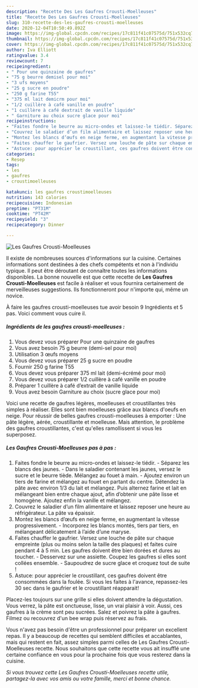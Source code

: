 ```yaml
---
description: "Recette Des Les Gaufres Crousti-Moelleuses"
title: "Recette Des Les Gaufres Crousti-Moelleuses"
slug: 310-recette-des-les-gaufres-crousti-moelleuses
date: 2020-12-04T10:50:49.892Z
image: https://img-global.cpcdn.com/recipes/17c811f41c07575d/751x532cq70/les-gaufres-crousti-moelleuses-photo-principale-de-la-recette.jpg
thumbnail: https://img-global.cpcdn.com/recipes/17c811f41c07575d/751x532cq70/les-gaufres-crousti-moelleuses-photo-principale-de-la-recette.jpg
cover: https://img-global.cpcdn.com/recipes/17c811f41c07575d/751x532cq70/les-gaufres-crousti-moelleuses-photo-principale-de-la-recette.jpg
author: Iva Elliott
ratingvalue: 3.4
reviewcount: 7
recipeingredient:
- " Pour une quinzaine de gaufres"
- "75 g beurre demisel pour moi"
- "3 ufs moyens"
- "25 g sucre en poudre"
- "250 g farine T55"
- "375 ml lait demicrm pour moi"
- "1/2 cuillère à café vanille en poudre"
- "1 cuillère à café dextrait de vanille liquide"
- " Garniture au choix sucre glace pour moi"
recipeinstructions:
- "Faites fondre le beurre au micro-ondes et laissez-le tiédir. Séparez les blancs des jaunes. Dans le saladier contenant les jaunes, versez le sucre et le beurre tiède. Mélangez au fouet à main. Ajoutez environ un tiers de farine et mélangez au fouet en partant du centre. Détendez la pâte avec environ 1/3 du lait et mélangez. Puis alternez farine et lait en mélangeant bien entre chaque ajout, afin d’obtenir une pâte lisse et homogène. Ajoutez enfin la vanille et mélangez."
- "Couvrez le saladier d’un film alimentaire et laissez reposer une heure au réfrigérateur. La pâte va épaissir."
- "Montez les blancs d’œufs en neige ferme, en augmentant la vitesse progressivement. Incorporez les blancs montés, tiers par tiers, en mélangeant délicatement à l’aide d’une maryse."
- "Faites chauffer le gaufrier. Versez une louche de pâte sur chaque empreinte (plus ou moins selon la taille des plaques) et faites cuire pendant 4 à 5 min. Les gaufres doivent être bien dorées et dures au toucher. Desservez sur une assiette. Coupez les gaufres si elles sont collées ensemble. Saupoudrez de sucre glace et croquez tout de suite !"
- "Astuce: pour apprécier le croustillant, ces gaufres doivent être consommées dans la foulée. Si vous les faites à l&#39;avance, repassez-les 30 sec dans le gaufrier et le croustillant réapparait!"
categories:
- Resep
tags:
- les
- gaufres
- croustimoelleuses

katakunci: les gaufres croustimoelleuses 
nutrition: 143 calories
recipecuisine: Indonesian
preptime: "PT31M"
cooktime: "PT42M"
recipeyield: "3"
recipecategory: Dinner

---
```



![Les Gaufres Crousti-Moelleuses](https://img-global.cpcdn.com/recipes/17c811f41c07575d/751x532cq70/les-gaufres-crousti-moelleuses-photo-principale-de-la-recette.jpg)

Il existe de nombreuses sources d'informations sur la cuisine. Certaines informations sont destinées à des chefs compétents et non à l'individu typique. Il peut être déroutant de connaître toutes les informations disponibles. La bonne nouvelle est que cette recette de <strong> Les Gaufres Crousti-Moelleuses </strong> est facile à réaliser et vous fournira certainement de merveilleuses suggestions. Ils fonctionneront pour n'importe qui, même un novice.

<!--inarticleads1-->

À faire les gaufres crousti-moelleuses tue avoir besoin 9 Ingrédients et 5 pas. Voici comment vous cuire il.

##### Ingrédients de les gaufres crousti-moelleuses :

1. Vous devez vous préparer  Pour une quinzaine de gaufres
1. Vous avez besoin 75 g beurre (demi-sel pour moi)
1. Utilisation 3 œufs moyens
1. Vous devez vous préparer 25 g sucre en poudre
1. Fournir 250 g farine T55
1. Vous devez vous préparer 375 ml lait (demi-écrémé pour moi)
1. Vous devez vous préparer 1/2 cuillère à café vanille en poudre
1. Préparer 1 cuillère à café d’extrait de vanille liquide
1. Vous avez besoin  Garniture au choix (sucre glace pour moi)


Voici une recette de gaufres légères, moelleuses et croustillantes très simples à réaliser. Elles sont bien moelleuses grâce aux blancs d&#39;oeufs en neige. Pour réussir de belles gaufres crousti-moelleuses à emporter : Une pâte légère, aérée, croustillante et moelleuse. Mais attention, le problème des gaufres croustillantes, c&#39;est qu&#39;elles ramollissent si vous les superposez. 

<!--inarticleads2-->

##### Les Gaufres Crousti-Moelleuses pas à pas :

1. Faites fondre le beurre au micro-ondes et laissez-le tiédir. - Séparez les blancs des jaunes. - Dans le saladier contenant les jaunes, versez le sucre et le beurre tiède. Mélangez au fouet à main. - Ajoutez environ un tiers de farine et mélangez au fouet en partant du centre. Détendez la pâte avec environ 1/3 du lait et mélangez. Puis alternez farine et lait en mélangeant bien entre chaque ajout, afin d’obtenir une pâte lisse et homogène. Ajoutez enfin la vanille et mélangez.
1. Couvrez le saladier d’un film alimentaire et laissez reposer une heure au réfrigérateur. La pâte va épaissir.
1. Montez les blancs d’œufs en neige ferme, en augmentant la vitesse progressivement. - Incorporez les blancs montés, tiers par tiers, en mélangeant délicatement à l’aide d’une maryse.
1. Faites chauffer le gaufrier. Versez une louche de pâte sur chaque empreinte (plus ou moins selon la taille des plaques) et faites cuire pendant 4 à 5 min. Les gaufres doivent être bien dorées et dures au toucher. - Desservez sur une assiette. Coupez les gaufres si elles sont collées ensemble. - Saupoudrez de sucre glace et croquez tout de suite !
1. Astuce: pour apprécier le croustillant, ces gaufres doivent être consommées dans la foulée. Si vous les faites à l&#39;avance, repassez-les 30 sec dans le gaufrier et le croustillant réapparait!


Placez-les toujours sur une grille si elles doivent attendre la dégustation. Vous verrez, la pâte est onctueuse, lisse, un vrai plaisir à voir. Aussi, ces gaufres à la crème sont peu sucrées. Salez et poivrez la pâte à gaufres. Filmez ou recouvrez d&#39;un bee wrap puis réservez au frais. 

<!--inarticleads1-->

<p>
Vous n'avez pas besoin d'être un professionnel pour préparer un excellent repas. Il y a beaucoup de recettes qui semblent difficiles et accablantes, mais qui restent en fait, assez simples parmi celles de Les Gaufres Crousti-Moelleuses recette. Nous souhaitons que cette recette vous ait insufflé une certaine confiance en vous pour la prochaine fois que vous resterez dans la cuisine.
</p>

<p>
<i>Si vous trouvez cette Les Gaufres Crousti-Moelleuses recette utile, partagez-la avec vos amis ou votre famille, merci et bonne chance.</i>
</p>
